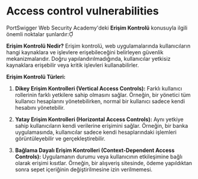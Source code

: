 # Access control vulnerabilities

PortSwigger Web Security Academy'deki **Erişim Kontrolü** konusuyla ilgili önemli noktalar şunlardır:

**Erişim Kontrolü Nedir?**
Erişim kontrolü, web uygulamalarında kullanıcıların hangi kaynaklara ve işlevlere erişebileceğini belirleyen güvenlik mekanizmalarıdır. Doğru yapılandırılmadığında, kullanıcılar yetkisiz kaynaklara erişebilir veya kritik işlevleri kullanabilirler.

**Erişim Kontrolü Türleri:**
1. **Dikey Erişim Kontrolleri (Vertical Access Controls):**
   Farklı kullanıcı rollerinin farklı yetkilere sahip olmasını sağlar. Örneğin, bir yönetici tüm kullanıcı hesaplarını yönetebilirken, normal bir kullanıcı sadece kendi hesabını yönetebilir.

2. **Yatay Erişim Kontrolleri (Horizontal Access Controls):**
   Aynı yetkiye sahip kullanıcıların kendi verilerine erişimini sağlar. Örneğin, bir banka uygulamasında, kullanıcılar sadece kendi hesaplarındaki işlemleri görüntüleyebilir ve gerçekleştirebilir.

3. **Bağlama Dayalı Erişim Kontrolleri (Context-Dependent Access Controls):**
   Uygulamanın durumu veya kullanıcının etkileşimine bağlı olarak erişimi kısıtlar. Örneğin, bir alışveriş sitesinde, ödeme yapıldıktan sonra sepet içeriğinin değiştirilmesine izin verilmemesi.

